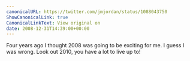 ```yaml
---
canonicalURL: https://twitter.com/jmjordan/status/1088043750
ShowCanonicalLink: true
CanonicalLinkText: View original on
date: 2008-12-31T14:39:00+00:00
---
```

Four years ago I thought 2008 was going to be exciting for me. I guess I was wrong. Look out 2010, you have a lot to live up to!